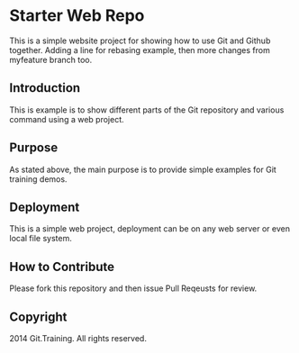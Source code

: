 # Starter Web Repo

This is a simple website project for showing how to use Git and Github together. Adding a line for rebasing example, then more changes from myfeature branch too. 

## Introduction

This is example is to show different parts of the Git repository and various command using a web project. 

## Purpose

As stated above, the main purpose is to provide simple examples for Git training demos. 

## Deployment

This is a simple web project, deployment can be on any web server or even local file system.

## How to Contribute

Please fork this repository and then issue Pull Reqeusts for review.

## Copyright

2014 Git.Training. All rights reserved. 